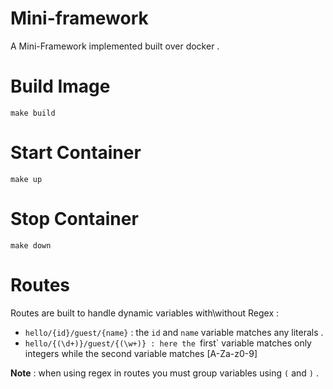 # Mini-framework

A Mini-Framework implemented built over docker .

# Build Image

`make build`

# Start Container

`make up`

# Stop Container

`make down`

# Routes

Routes are built to handle dynamic variables with\without Regex :

- `hello/{id}/guest/{name}` : the `id` and `name` variable matches any literals .
- `hello/{(\d+)}/guest/{(\w+)} : here the `first` variable matches only integers while the second variable matches [A-Za-z0-9]

**Note** : when using regex in routes you must group variables using `(` and `)` .
